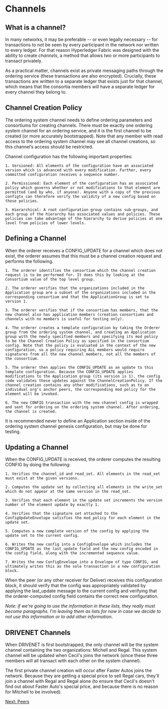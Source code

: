 # Channels

## What is a channel?

In many networks, it may be preferable -- or even legally necessary -- for transactions to not be seen by every participant in the network nor written to every ledger. For that reason Hyperledger Fabric was designed with the ability to create *channels*, a method that allows two or more participants to transact privately.

As a practical matter, channels exist as private messaging paths through the ordering service (these transactions are also encrypted). Crucially, these transactions are written to a separate ledger that exists just for that channel, which means that the consortia members will have a separate ledger for every channel they belong to.

## Channel Creation Policy

The ordering system channel needs to define ordering parameters and consortiums for creating channels. There must be exactly one ordering system channel for an ordering service, and it is the first channel to be created (or more accurately bootstrapped). Note that any member with read access to the ordering system channel may see all channel creations, so this channel’s access should be restricted.

Channel configuration has the following important properties:

    1. Versioned: All elements of the configuration have an associated version which is advanced with every modification. Further, every committed configuration receives a sequence number.

    2. Permissioned: Each element of the configuration has an associated policy which governs whether or not modifications to that element are permitted (and by who, if anyone). Anyone with a copy of the previous configtx can therefore verify the validity of a new config based on those policies.

    3. Hierarchical: A root configuration group contains sub-groups, and each group of the hierarchy has associated values and policies. These policies can take advantage of the hierarchy to derive policies at one level from policies of lower levels.

## Defining a Channel

When the orderer receives a CONFIG_UPDATE for a channel which does not exist, the orderer assumes that this must be a channel creation request and performs the following.

    1. The orderer identifies the consortium which the channel creation request is to be performed for. It does this by looking at the Consortium value of the top level group.

    2. The orderer verifies that the organizations included in the Application group are a subset of the organizations included in the corresponding consortium and that the ApplicationGroup is set to version 1.

    3. The orderer verifies that if the consortium has members, that the new channel also has application members (creation consortiums and channels with no members is useful for testing only).

    4. The orderer creates a template configuration by taking the Orderer group from the ordering system channel, and creating an Application group with the newly specified members and specifying its mod policy to be the Channel Creation Policy as specified in the consortium config. Note that the policy is evaluated in the context of the new configuration, so a policy requiring ALL members would require signatures from all the new channel members, not all the members of the consortium.

    5. The orderer then applies the CONFIG_UPDATE as an update to this template configuration. Because the CONFIG_UPDATE applies modifications to the Application group (its version is 1), the config code validates these updates against the ChannelCreationPolicy. If the channel creation contains any other modifications, such as to an individual org’s anchor peers, the corresponding mod policy for the element will be invoked.

    6. The new CONFIG transaction with the new channel config is wrapped and sent for ordering on the ordering system channel. After ordering, the channel is created.

It is recommended never to define an Application section inside of the ordering system channel genesis configuration, but may be done for testing.

## Updating a Channel

When the CONFIG_UPDATE is received, the orderer computes the resulting CONFIG by doing the following:

    1. Verifies the channel_id and read_set. All elements in the read_set must exist at the given versions.

    2. Computes the update set by collecting all elements in the write_set which do not appear at the same version in the read_set.

    3. Verifies that each element in the update set increments the version number of the element update by exactly 1.

    4. Verifies that the signature set attached to the ConfigUpdateEnvelope satisfies the mod_policy for each element in the update set.

    5. Computes a new complete version of the config by applying the update set to the current config.

    6. Writes the new config into a ConfigEnvelope which includes the CONFIG_UPDATE as the last_update field and the new config encoded in the config field, along with the incremented sequence value.

    7. Writes the new ConfigEnvelope into a Envelope of type CONFIG, and ultimately writes this as the sole transaction in a new configuration block.

When the peer (or any other receiver for Deliver) receives this configuration block, it should verify that the config was appropriately validated by applying the last_update message to the current config and verifying that the orderer-computed config field contains the correct new configuration.

*Note: if we're going to use the information in these lists, they really must become paragraphs. I'm leaving them as lists for now in case we decide to not use this information or to add other information.*

## DRIVENET Channels

When DRIVENET is first bootstrapped, the only channel will be the system channel containing the two organizations: Michell and Regal. This system channel will be updated when Cecil's joins the network (since these three members will all transact with each other on the system channel).

The first private channel creation will occur after Faster Autos joins the network. Because they are getting a special price to sell Regal cars, they'll join a channel with Regal and Regal alone (to ensure that Cecil's doesn't find out about Faster Auto's special price, and because there is no reason for Mitchell to be involved).

[Next: Peers](./Peers.md)
